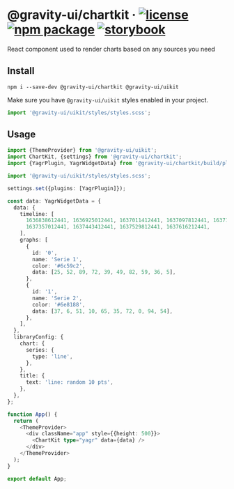 # @gravity-ui/chartkit &middot; [![license](https://img.shields.io/badge/license-MIT-brightgreen.svg)](LICENSE) [![npm package](https://img.shields.io/npm/v/@gravity-ui/chartkit)](https://www.npmjs.com/package/@gravity-ui/chartkit) [![storybook](https://img.shields.io/badge/Storybook-deployed-ff4685)](https://preview.gravity-ui.com/chartkit/)

React component used to render charts based on any sources you need

## Install

```shell
npm i --save-dev @gravity-ui/chartkit @gravity-ui/uikit
```

Make sure you have `@gravity-ui/uikit` styles enabled in your project.

```typescript
import '@gravity-ui/uikit/styles/styles.scss';
```

## Usage

```typescript
import {ThemeProvider} from '@gravity-ui/uikit';
import ChartKit, {settings} from '@gravity-ui/chartkit';
import {YagrPlugin, YagrWidgetData} from '@gravity-ui/chartkit/build/plugins';

import '@gravity-ui/uikit/styles/styles.scss';

settings.set({plugins: [YagrPlugin]});

const data: YagrWidgetData = {
  data: {
    timeline: [
      1636838612441, 1636925012441, 1637011412441, 1637097812441, 1637184212441, 1637270612441,
      1637357012441, 1637443412441, 1637529812441, 1637616212441,
    ],
    graphs: [
      {
        id: '0',
        name: 'Serie 1',
        color: '#6c59c2',
        data: [25, 52, 89, 72, 39, 49, 82, 59, 36, 5],
      },
      {
        id: '1',
        name: 'Serie 2',
        color: '#6e8188',
        data: [37, 6, 51, 10, 65, 35, 72, 0, 94, 54],
      },
    ],
  },
  libraryConfig: {
    chart: {
      series: {
        type: 'line',
      },
    },
    title: {
      text: 'line: random 10 pts',
    },
  },
};

function App() {
  return (
    <ThemeProvider>
      <div className="app" style={{height: 500}}>
        <ChartKit type="yagr" data={data} />
      </div>
    </ThemeProvider>
  );
}

export default App;
```
